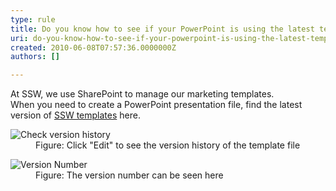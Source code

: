 ```yaml
---
type: rule
title: Do you know how to see if your PowerPoint is using the latest template?
uri: do-you-know-how-to-see-if-your-powerpoint-is-using-the-latest-template
created: 2010-06-08T07:57:36.0000000Z
authors: []

---
```


 At SSW, we use SharePoint to manage our marketing templates. <br> 
When you need to create a PowerPoint presentation file, find the latest version of [SSW templates](http&#58;//projects.ssw.com.au/Templates/Forms/AllItems.aspx) here.
<dl>    <dt><img class="ms-rteCustom-ImageArea" alt="Check version history" src="/Standards/Communication/RulesToBetterPowerpointPresentations/PublishingImages/versionHistory.jpg"> </dt>
    <dd class="ms-rteCustom-FigureNormal">Figure&#58; Click &quot;Edit&quot; to see the version history of the template file </dd></dl><dl>    <dt><img class="ms-rteCustom-ImageArea" alt="Version Number" src="/Standards/Communication/RulesToBetterPowerpointPresentations/PublishingImages/versionNo.jpg"> </dt>
    <dd class="ms-rteCustom-FigureNormal">Figure&#58; The version number can be seen here</dd></dl>
